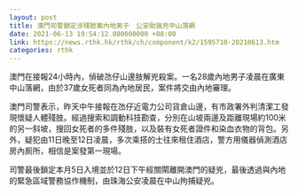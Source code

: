 ```yaml
---
layout: post
title: 澳門司警鎖定涉殘肢案內地男子　公安助擒兇中山落網
date: 2021-06-13 19:54:12.000000000 +08:00
link: https://news.rthk.hk/rthk/ch/component/k2/1595710-20210613.htm
categories: rthk
---
```


澳門在接報24小時內，偵破氹仔山邊肢解兇殺案。一名28歲內地男子凌晨在廣東中山落網，由於37歲女死者同為內地居民，案件將交由內地審理。

澳門司警表示，昨天中午接報在氹仔近電力公司貨倉山邊，有市政署外判清潔工發現懷疑人體殘肢。經過搜索和調動科技勘查，分別在山坡兩邊及距離現場約100米的另一斜坡，搜回女死者的多件殘肢，以及裝有女死者證件和染血衣物的背包。另外，疑犯由11日晚至12日凌晨，多次乘搭的士往來租住酒店，警方用儀器偵測酒店房內厠所，相信是案發第一現場。

司警最後鎖定本月5日入境並於12日下午經關閘離開澳門的疑兇，最後透過與內地的緊急區域警務協作機制，由珠海公安凌晨在中山拘捕疑兇。
